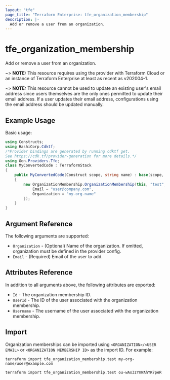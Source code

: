 ```yaml
---
layout: "tfe"
page_title: "Terraform Enterprise: tfe_organization_membership"
description: |-
  Add or remove a user from an organization.
---
```


# tfe_organization_membership

Add or remove a user from an organization.

~> **NOTE:** This resource requires using the provider with Terraform Cloud or
an instance of Terraform Enterprise at least as recent as v202004-1.

~> **NOTE:** This resource cannot be used to update an existing user's email address
since users themselves are the only ones permitted to update their email address.
If a user updates their email address, configurations using the email address should
be updated manually.

## Example Usage

Basic usage:

```csharp
using Constructs;
using HashiCorp.Cdktf;
/*Provider bindings are generated by running cdktf get.
See https://cdk.tf/provider-generation for more details.*/
using Gen.Providers.Tfe;
class MyConvertedCode : TerraformStack
{
    public MyConvertedCode(Construct scope, string name) : base(scope, name)
    {
        new OrganizationMembership.OrganizationMembership(this, "test", new OrganizationMembershipConfig {
            Email = "user@company.com",
            Organization = "my-org-name"
        });
    }
}
```

## Argument Reference

The following arguments are supported:

* `Organization` - (Optional) Name of the organization. If omitted, organization must be defined in the provider config.
* `Email` - (Required) Email of the user to add.

## Attributes Reference

In addition to all arguments above, the following attributes are exported:

* `Id` - The organization membership ID.
* `UserId` - The ID of the user associated with the organization membership.
* `Username` - The username of the user associated with the organization membership.

## Import 

Organization memberships can be imported using `<ORGANIZATION>/<USER EMAIL>` or `<ORGANIZATION MEMBERSHIP ID>` as the import ID. For
example:

```shell
terraform import tfe_organization_membership.test my-org-name/user@example.com
```

```shell
terraform import tfe_organization_membership.test ou-wAs3zYmWAhYK7peR
```

<!-- cache-key: cdktf-0.17.0-pre.15 input-383f0821513f61e02310e32b122b0568c5cece986618b0f88a8f14bf067d3f63 -->